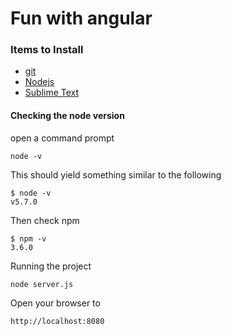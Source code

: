 # Fun with angular

### Items to Install
* [git](https://git-scm.com/downloads)
* [Nodejs](https://nodejs.org/en/)
* [Sublime Text](https://www.sublimetext.com/3)

#### Checking the node version
open a command prompt
```
node -v
```
This should yield something similar to the following
```
$ node -v
v5.7.0
```

Then check npm
```
$ npm -v
3.6.0
```

Running the project
```
node server.js
```

Open your browser to
```
http://localhost:8080
```